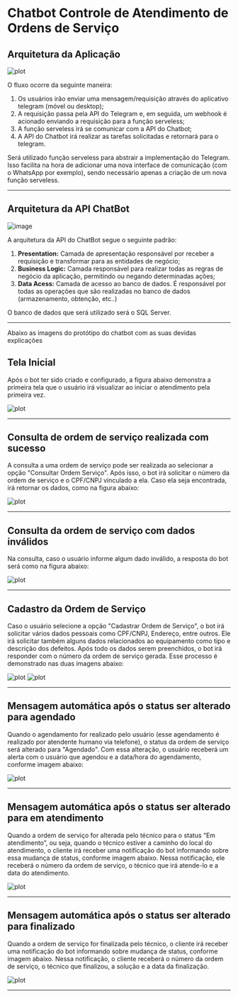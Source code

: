 # Chatbot Controle de Atendimento de Ordens de Serviço

## Arquitetura da Aplicação

![plot](https://github.com/wilermoraes/chatbot/blob/master/10-%20Arquitetura%20Geral.jpg?raw=true)

O fluxo ocorre da seguinte maneira:
1) Os usuários irão enviar uma mensagem/requisição através do aplicativo telegram (móvel ou desktop);
2) A requisição passa pela API do Telegram e, em seguida, um webhook é acionado enviando a requisição para a função serveless;
3) A função serveless irá se comunicar com a API do Chatbot;
4) A API do Chatbot irá realizar as tarefas solicitadas e retornará para o telegram.

Será utilizado função serveless para abstrair a implementação do Telegram. Isso facilita na hora de adicionar uma nova interface de comunicação (com o WhatsApp por exemplo), sendo necessário apenas a criação de um nova função serveless.

---

## Arquitetura da API ChatBot

![image](https://github.com/wilermoraes/chatbot/blob/master/9%20-%20Arquitetura%20Chatbot.png?raw=true)

A arquitetura da API do ChatBot segue o seguinte padrão:
1) **Presentation:** Camada de apresentação responsável por receber a requisição e transformar para as entidades de negócio;
2) **Business Logic:** Camada responsável para realizar todas as regras de negócio da aplicação, permitindo ou negando determinadas ações;
3) **Data Acess:** Camada de acesso ao banco de dados. É responsável por todas as operações que são realizadas no banco de dados (armazenamento, obtenção, etc..)

O banco de dados que será utilizado será o SQL Server.

---

Abaixo as imagens do protótipo do chatbot com as suas devidas explicações

## Tela Inicial 
Após o bot ter sido criado e configurado, a figura abaixo demonstra a primeira tela que o usuário irá visualizar ao iniciar o atendimento pela primeira vez.

![plot](https://raw.githubusercontent.com/wilermoraes/chatbot/master/1%20-%20Tela%20Inicial.png)

---

## Consulta de ordem de serviço realizada com sucesso 
A consulta a uma ordem de serviço pode ser realizada ao selecionar a opção "Consultar Ordem Serviço". Após isso, o bot irá solicitar o número da ordem de serviço e o CPF/CNPJ vinculado a ela. Caso ela seja encontrada, irá retornar os dados, como na figura abaixo:

![plot](https://github.com/wilermoraes/chatbot/blob/master/2%20-%20Tela%20de%20Consulta%20Bem%20Sucedida.png?raw=true)

---

## Consulta da ordem de serviço com dados inválidos 
Na consulta, caso o usuário informe algum dado inválido, a resposta do bot será como na figura abaixo:

![plot](https://github.com/wilermoraes/chatbot/blob/master/3%20-%20Tela%20Consulta%20Sem%20Dados.png?raw=true)

---

## Cadastro da Ordem de Serviço 
Caso o usuário selecione a opção "Cadastrar Ordem de Serviço", o bot irá solicitar vários dados pessoais como CPF/CNPJ, Endereço, entre outros. Ele irá solicitar também alguns dados relacionados ao equipamento como tipo e descrição dos defeitos. Após todo os dados serem preenchidos, o bot irá responder com o número da ordem de serviço gerada. Esse processo é demonstrado nas duas imagens abaixo:

![plot](https://github.com/wilermoraes/chatbot/blob/master/4%20-%20Tela%20Cadastro%201.png?raw=true)
![plot](https://github.com/wilermoraes/chatbot/blob/master/5%20-%20Tela%20Cadastro%202.png?raw=true)

---

## Mensagem automática após o status ser alterado para agendado 
Quando o agendamento for realizado pelo usuário (esse agendamento é realizado por atendente humano via telefone), o status da ordem de serviço será alterado para "Agendado". Com essa alteração, o usuário receberá um alerta com o usuário que agendou e a data/hora do agendamento, conforme imagem abaixo:

![plot](https://github.com/wilermoraes/chatbot/blob/master/6%20-%20Retorno%20status%20Agendado.png?raw=true)

---

## Mensagem automática após o status ser alterado para em atendimento 
Quando a ordem de serviço for alterada pelo técnico para o status “Em atendimento”, ou seja, quando o técnico estiver a caminho do local do atendimento, o cliente irá receber uma notificação do bot informando sobre essa mudança de status, conforme imagem abaixo. Nessa notificação, ele receberá o número da ordem de serviço, o técnico que irá atende-lo e a data do atendimento.

![plot](https://github.com/wilermoraes/chatbot/blob/master/7-%20Retorno%20Status%20Em%20Atendimento.png?raw=true)

---

## Mensagem automática após o status ser alterado para finalizado 
Quando a ordem de serviço for finalizada pelo técnico, o cliente irá receber uma notificação do bot informando sobre mudança de status, conforme imagem abaixo. Nessa notificação, o cliente receberá o número da ordem de serviço, o técnico que finalizou, a solução e a data da finalização.

![plot](https://github.com/wilermoraes/chatbot/blob/master/8-%20OS%20Finalizada.png?raw=true)

---
